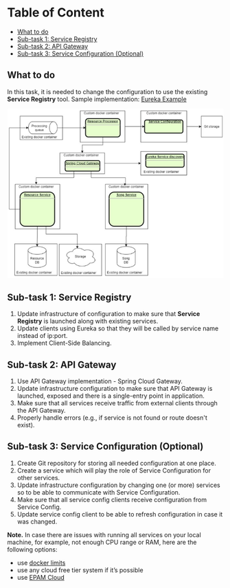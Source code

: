 # Table of Content

 - [What to do](#what-to-do)
 - [Sub-task 1: Service Registry](#sub-task-1-service-registry)
 - [Sub-task 2: API Gateway](#sub-task-2-api-gateway)
 - [Sub-task 3: Service Configuration (Optional)](#sub-task-3-service-configuration-optional)

## What to do

In this task, it is needed to change the configuration to use the existing **Service Registry** tool.
Sample implementation: [Eureka Example](https://www.javainuse.com/spring/cloud-gateway-eureka)

![](images/task.png)


## Sub-task 1: Service Registry

1) Update infrastructure of configuration to make sure that **Service Registry** is launched along with existing services.
2) Update clients using Eureka so that they will be called by service name instead of ip:port.
3) Implement Client-Side Balancing.

## Sub-task 2: API Gateway

1) Use API Gateway implementation - Spring Cloud Gateway.
2) Update infrastructure configuration to make sure that API Gateway is launched, exposed and there is a single-entry point in application.
3) Make sure that all services receive traffic from external clients through the API Gateway.
4) Properly handle errors (e.g., if service is not found or route doesn't exist).

## Sub-task 3: Service Configuration (Optional)

1) Create Git repository for storing all needed configuration at one place.
2) Create a service which will play the role of Service Configuration for other services.
3) Update infrastructure configuration by changing one (or more) services so to be able to communicate with Service Configuration.
4) Make sure that all service config clients receive configuration from Service Config.
5) Update service config client to be able to refresh configuration in case it was changed.

**Note.** In case there are issues with running all services on your local machine, for example, not enough CPU range or RAM, here are the following options:

 - use [docker limits](https://docs.docker.com/config/containers/resource_constraints/)
 - use any cloud free tier system if it’s possible
 - use [EPAM Cloud](https://kb.epam.com/display/EPMCITFAQ/Personal+Projects)  
